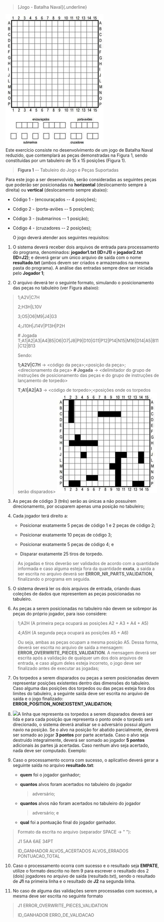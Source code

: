 > [Jogo - Batalha Naval]{.underline}

![](https://github.com/HPereiraVitor/Lab1BatalhaNaval/blob/main/images/media/image1.jpeg) <br/>
Este exercício consiste no desenvolvimento de um jogo de
Batalha Naval reduzido, que contemplará as peças demonstradas na Figura
1, sendo constituídas por um tabuleiro de 15 x 15 posições (Figura 1).

> **Figura 1** -- Tabuleiro do Jogo e Peças Suportadas

Para este jogo a ser desenvolvido, serão consideradas as seguintes peças
que poderão ser posicionadas na **horizontal** (deslocamento sempre à
direita) ou **vertical** (deslocamento sempre abaixo):

-   Código 1 - (encouraçados -- 4 posições);

-   Código 2 - (porta-aviões -- 5 posições);

-   Código 3 - (submarinos -- 1 posição);

-   Código 4 - (cruzadores -- 2 posições);


    O jogo deverá atender aos seguintes requisitos:

1.  O sistema deverá receber dois arquivos de entrada para processamento
    do programa, denominados: **jogador1.txt (ID=J1)** e **jogador2.txt
    (ID=J2)**; e deverá gerar um único arquivo de saída com o nome
    **resultado.txt** (ambos devem ser criados e armazenados na mesma
    pasta do programa). A análise das entradas sempre deve ser iniciada
    pelo **Jogador 1**;

2.  O arquivo deverá ter o seguinte formato, simulando o posicionamento
    das peças no tabuleiro (ver Figura abaixo):

> 1;A2V\|C7H
>
> 2;H3H\|L10V
>
> 3;O5\|O6\|M9\|J4\|G3
>
> 4;J10H\|J14V\|P13H\|P2H
>
> \# Jogada
> T;A1\|A2\|A3\|A4\|B5\|O6\|O7\|J8\|P9\|D10\|G11\|P12\|P14\|N15\|M16\|D14\|A5\|B11\|C12\|B13
>
> Sendo:
>
> **1;A2V\|C7H** → \<código da peça\>;\<posição da
> peça\>;\<direcionamento da peça\> **\# Jogada** → \<delimitador do
> grupo de instruções de posicionamento das peças e do grupo de
> instruções de lançamento de torpedo\>
>
> **T;A1\|A2\|A3** → \<código de torpedo\>;\<posições onde os torpedos serão disparados\>
> ![](https://github.com/HPereiraVitor/Lab1BatalhaNaval/blob/main/images/media/image6.jpeg)

3.  As peças de código 3 (três) serão as únicas a não possuírem
    direcionamento, por ocuparem apenas uma posição no tabuleiro;

4.  Cada jogador terá direito a:

    -   Posicionar exatamente 5 peças de código 1 e 2 peças de código 2;

    -   Posicionar exatamente 10 peças de código 3;

    -   Posicionar exatamente 5 peças de código 4; e

    -   Disparar exatamente 25 tiros de torpedo.

> As jogadas e tiros deverão ser validados de acordo com a quantidade
> informada e caso alguma esteja fora da quantidade **exata**, a saída a
> ser escrita no arquivo deverá ser **ERROR_NR_PARTS_VALIDATION**,
> finalizando o programa em seguida.

5.  O sistema deverá ler os dois arquivos de entrada, criando duas
    coleções de dados que representem as peças posicionadas no
    tabuleiro.

6.  As peças a serem posicionadas no tabuleiro não devem se sobrepor às
    peças do próprio jogador, para isso considere:

> 1;A2H (A primeira peça ocupará as posições A2 + A3 + A4 + A5)
>
> 4;A5H (A segunda peça ocupará as posições A5 + A6)
>
> Ou seja, ambas as peças ocupam a mesma posição A5. Dessa forma, deverá
> ser escrita no arquivo de saída a mensagem:
> **ERROR_OVERWRITE_PIECES_VALIDATION**. A mensagem deverá ser escrita
> após a validação de qualquer um dos dois arquivos de entrada, e caso
> algum deles esteja incorreto, o jogo deve ser finalizado antes de
> executar as jogadas;

7.  Os torpedos a serem disparados ou peças a serem posicionadas devem
    representar posições existentes dentro das dimensões do tabuleiro.
    Caso alguma das posições dos torpedos ou das peças esteja fora dos
    limites do tabuleiro, a seguinte saída deve ser escrita no arquivo
    de saída e o jogo finalizado:
    **ERROR_POSITION_NONEXISTENT_VALIDATION**;

8.  ![](https://github.com/HPereiraVitor/Lab1BatalhaNaval/blob/main/images/media/image7.jpeg)A linha que representa os torpedos a
    serem disparados deverá ser lida e para cada posição que representa
    o ponto onde o torpedo será direcionado, o sistema deverá analisar
    se o adversário possui algum navio na posição. Se o alvo na posição
    for abatido parcialmente, deverá ser somado ao jogar **3 pontos**
    por parte acertada. Caso o alvo seja destruído integralmente, deverá
    ser somado ao jogador **5 pontos** adicionais às partes já
    acertadas. Caso nenhum alvo seja acertado, nada deve ser computado.
    Exemplo:

9.  Caso o processamento ocorra com sucesso, o aplicativo deverá gerar a
    seguinte saída no arquivo **resultado.txt**:

    -   **quem** foi o jogador ganhador;

    -   **quantos** alvos foram acertados no tabuleiro do jogador
        > adversário;

    -   **quantos** alvos não foram acertados no tabuleiro do jogador
        > adversário; e

    -   **qual** foi a pontuação final do jogador ganhador.

> Formato da escrita no arquivo (separador SPACE → " "):
>
> J1 5AA 6AE 34PT
>
> ID_GANHADOR ALVOS_ACERTADOS ALVOS_ERRADOS PONTUACAO_TOTAL

10. Caso o processamento ocorra com sucesso e o resultado seja
    **EMPATE**, utilize o formato descrito no item 9 para escrever o
    resultado dos 2 (dois) jogadores no arquivo de saída
    (resultado.txt), sendo o resultado de **J1** na primeira linha e o
    resultado de **J2** na segunda linha.

11. No caso de alguma das validações serem processadas com sucesso, a
    mesma deve ser escrita no seguinte formato

> J1 ERROR_OVERWRITE_PIECES_VALIDATION
>
> ID_GANHADOR ERRO_DE_VALIDACAO
